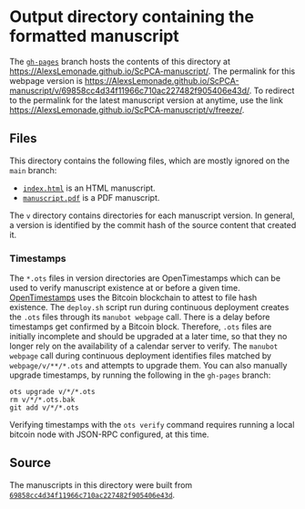 # Output directory containing the formatted manuscript

The [`gh-pages`](https://github.com/AlexsLemonade/ScPCA-manuscript/tree/gh-pages) branch hosts the contents of this directory at <https://AlexsLemonade.github.io/ScPCA-manuscript/>.
The permalink for this webpage version is <https://AlexsLemonade.github.io/ScPCA-manuscript/v/69858cc4d34f11966c710ac227482f905406e43d/>.
To redirect to the permalink for the latest manuscript version at anytime, use the link <https://AlexsLemonade.github.io/ScPCA-manuscript/v/freeze/>.

## Files

This directory contains the following files, which are mostly ignored on the `main` branch:

+ [`index.html`](index.html) is an HTML manuscript.
+ [`manuscript.pdf`](manuscript.pdf) is a PDF manuscript.

The `v` directory contains directories for each manuscript version.
In general, a version is identified by the commit hash of the source content that created it.

### Timestamps

The `*.ots` files in version directories are OpenTimestamps which can be used to verify manuscript existence at or before a given time.
[OpenTimestamps](https://opentimestamps.org/) uses the Bitcoin blockchain to attest to file hash existence.
The `deploy.sh` script run during continuous deployment creates the `.ots` files through its `manubot webpage` call.
There is a delay before timestamps get confirmed by a Bitcoin block.
Therefore, `.ots` files are initially incomplete and should be upgraded at a later time, so that they no longer rely on the availability of a calendar server to verify.
The `manubot webpage` call during continuous deployment identifies files matched by `webpage/v/**/*.ots` and attempts to upgrade them.
You can also manually upgrade timestamps, by running the following in the `gh-pages` branch:

```shell
ots upgrade v/*/*.ots
rm v/*/*.ots.bak
git add v/*/*.ots
```

Verifying timestamps with the `ots verify` command requires running a local bitcoin node with JSON-RPC configured, at this time.

## Source

The manuscripts in this directory were built from
[`69858cc4d34f11966c710ac227482f905406e43d`](https://github.com/AlexsLemonade/ScPCA-manuscript/commit/69858cc4d34f11966c710ac227482f905406e43d).
